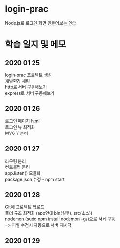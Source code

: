 # login-prac
Node.js로 로그인 화면 만들어보는 연습  

# 학습 일지 및 메모

## 2020 01 25
login-prac 프로젝트 생성  
개발환경 세팅  
http로 서버 구동해보기  
express로 서버 구동해보기   

## 2020 01 26
로그인 페이지 html  
로그인 뷰 최적화  
MVC V 분리  

## 2020 01 27
라우팅 분리  
컨트롤러 분리  
app.listen() 모듈화  
package.json 수정 - npm start  

## 2020 01 28
Git에 프로젝트 업로드  
폴더 구조 최적화 (app안에 bin(실행), src(소스))  
nodemon (sudo npm install nodemon -gs)으로 서버 구동  
=> 파일 수정시 자동으로 서버 재시작  

## 2020 01 29